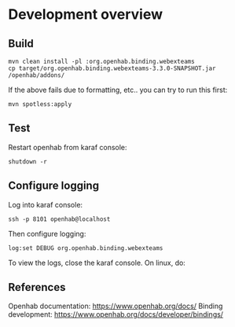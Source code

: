 # Development overview

## Build

    mvn clean install -pl :org.openhab.binding.webexteams
    cp target/org.openhab.binding.webexteams-3.3.0-SNAPSHOT.jar /openhab/addons/

If the above fails due to formatting, etc.. you can try to run this first:

    mvn spotless:apply

## Test

Restart openhab from karaf console:

    shutdown -r

## Configure logging

Log into karaf console:

    ssh -p 8101 openhab@localhost

Then configure logging:

    log:set DEBUG org.openhab.binding.webexteams

To view the logs, close the karaf console.  On linux, do:


## References

Openhab documentation: https://www.openhab.org/docs/
Binding development: https://www.openhab.org/docs/developer/bindings/

